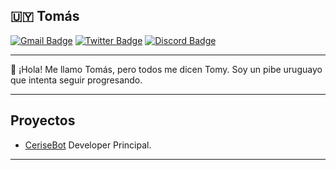 ## :uruguay: Tomás 
[![Gmail Badge](https://img.shields.io/badge/-Gmail-c14438?style=flat-square&logo=Gmail&logoColor=white&link=mailto:tomas.abcontacto@gmail.com)](mailto:tomas.abcontacto@gmail.com)
[![Twitter Badge](https://img.shields.io/badge/-Twitter-1da1f2?style=flat-square&labelColor=1da1f2&logo=twitter&logoColor=white&link=https://www.twitter.com/idktomas_/)](https://www.twitter.com/idktomas_/)
[![Discord Badge](https://img.shields.io/badge/Discord-blue?logo=discord&logoColor=white)](https://discordapp.com/users/454774829162430483)

----

:wave: ¡Hola! Me llamo Tomás, pero todos me dicen Tomy. Soy un pibe uruguayo que intenta seguir progresando.

----

## Proyectos
- [CeriseBot](https://discord.gg/A4RnqucV4k) Developer Principal.

----
